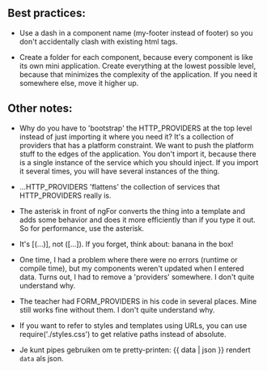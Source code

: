 Best practices:
---

* Use a dash in a component name (my-footer instead of footer) so you don't accidentally clash with existing html tags.

* Create a folder for each component, because every component is like its own mini application. Create everything at the lowest possible level, because that minimizes the complexity of the application. If you need it somewhere else, move it higher up.


Other notes:
---

* Why do you have to 'bootstrap' the HTTP_PROVIDERS at the top level instead of just importing it where you need it? It's a collection of providers that has a platform constraint. We want to push the platform stuff to the edges of the application. You don't import it, because there is a single instance of the service which you should inject. If you import it several times, you will have several instances of the thing.

* ...HTTP_PROVIDERS 'flattens' the collection of services that HTTP_PROVIDERS really is.

* The asterisk in front of ngFor converts the thing into a template and adds some behavior and does it more efficiently than if you type it out. So for performance, use the asterisk.

* It's [(...)], not ([...]). If you forget, think about: banana in the box!

* One time, I had a problem where there were no errors (runtime or compile time), but my components weren't updated when I entered data. Turns out, I had to remove a 'providers' somewhere. I don't quite understand why.

* The teacher had FORM_PROVIDERS in his code in several places. Mine still works fine without them. I don't quite understand why.

* If you want to refer to styles and templates using URLs, you can use require('./styles.css') to get relative paths instead of absolute.

* Je kunt pipes gebruiken om te pretty-printen: {{ data | json }} rendert `data` als json.

